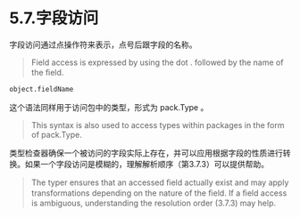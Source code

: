 # 5.7.字段访问

字段访问通过点操作符来表示，点号后跟字段的名称。

> Field access is expressed by using the dot . followed by the name of the ﬁeld.

```haxe
object.fieldName 
```

这个语法同样用于访问包中的类型，形式为 pack.Type 。

> This syntax is also used to access types within packages in the form of pack.Type.

类型检查器确保一个被访问的字段实际上存在，并可以应用根据字段的性质进行转换。如果一个字段访问是模糊的，理解解析顺序（第3.7.3）可以提供帮助。

> The typer ensures that an accessed ﬁeld actually exist and may apply transformations depending on the nature of the ﬁeld. If a ﬁeld access is ambiguous, understanding the resolution order (3.7.3) may help.